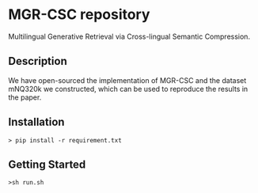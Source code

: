# MGR-CSC repository
Multilingual Generative Retrieval via Cross-lingual Semantic Compression.

## Description
We have open-sourced the implementation of MGR-CSC and the dataset mNQ320k we constructed, which can be used to reproduce the results in the paper.


## Installation
	> pip install -r requirement.txt 

## Getting Started

	>sh run.sh 




